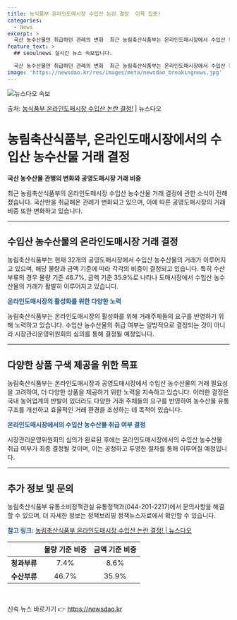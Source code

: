 ```yaml
---
title: 농식품부 온라인도매시장 수입산 논란 결정  이목 집중!
categories:
  - News
excerpt: >
  국산 농수산물만 취급하던 관례의 변화  최근 농림축산식품부는 온라인도매시장에서 수입산 농수산물의 취급 여부를…
feature_text: >
  ## seoulnews 실시간 뉴스 속보입니다.

  국산 농수산물만 취급하던 관례의 변화  최근 농림축산식품부는 온라인도매시장에서 수입산 농수산물의 취급 여부를…
image: 'https://newsdao.kr/res/images/meta/newsdao_breakingnews.jpg'
---
```


![뉴스다오 속보](https://newsdao.kr/res/images/meta/newsdao_breakingnews.jpg)

<p>출처: <a href="https://newsdao.kr/4561" rel="dofollow">농식품부 온라인도매시장 수입산 논란 결정!</a> | 뉴스다오</p>

<h1>농림축산식품부, 온라인도매시장에서의 수입산 농수산물 거래 결정</h1>
<p data-ke-size="size16"><b>국산 농수산물 관행의 변화와 공영도매시장 거래 비중</b></p>
<p>최근 농림축산식품부의 온라인도매시장 수입산 농수산물 거래 결정에 관한 소식이 전해졌습니다. 국산만을 취급해온 관례가 변화되고 있으며, 이에 따른 공영도매시장의 거래 비중 또한 변화하고 있습니다.</p>
<hr>
<h2 data-ke-size="size26">수입산 농수산물의 온라인도매시장 거래 결정</h2>
<p>농림축산식품부는 현재 32개의 공영도매시장에서 수입산 농수산물의 거래가 이루어지고 있으며, 해당 물량과 금액 기준에 따라 각각의 비중이 결정되고 있습니다. 특히 수산부류의 경우 물량 기준 46.7%, 금액 기준 35.9%로 나타나 도매시장에서 수입산 농수산물의 거래가 활발히 이루어지고 있습니다.</p>
<p><b><span style="color: #1a5490;">온라인도매시장의 활성화를 위한 다양한 노력</span></b></p>
<p>농림축산식품부는 온라인도매시장의 활성화를 위해 거래주체들의 요구를 반영하기 위해 노력하고 있습니다. 수입산 농수산물의 취급 여부는 일방적으로 결정되는 것이 아니라 시장관리운영위원회의 심의를 통해 결정될 예정입니다.</p>
<hr>
<h2 data-ke-size="size26">다양한 상품 구색 제공을 위한 목표</h2>
<p>농림축산식품부는 온라인도매시장과 공영도매시장에서 수입산 농수산물의 거래 필요성을 고려하여, 더 다양한 상품을 제공하기 위한 노력을 지속하고 있습니다. 이러한 결정은 국내 농어업계의 반발이 있더라도 다양한 거래 주체들의 요구를 반영하여 농수산물 유통구조를 개선하고 효율적인 거래 환경을 조성하는 데 목적이 있습니다.</p>
<p><b><span style="color: #1a5490;">온라인도매시장에서의 수입산 농수산물 취급 여부 결정</span></b></p>
<p>시장관리운영위원회의 심의가 완료된 후에는 온라인도매시장에서의 수입산 농수산물 취급 여부가 최종 결정될 것이며, 이는 공정하고 투명한 절차를 통해 이루어질 예정입니다.</p>
<hr>
<h2 data-ke-size="size26">추가 정보 및 문의</h2>
<p>농림축산식품부 유통소비정책관실 유통정책과(044-201-2217)에서 문의사항을 해결할 수 있으며, 더 자세한 정보는 정책브리핑 정책뉴스자료에서 확인할 수 있습니다.</p>
<p><b><span style="color: #1a5490;">참고 링크:</span></b> <a href="https://newsdao.kr/4561">농림축산식품부 온라인도매시장 수입산 논란 결정! | 뉴스다오</a></p>

<table>
  <thead>
    <tr>
      <th></th>
      <th style="text-align: center; height: 17px;"><b>물량 기준 비중</b></th>
      <th style="text-align: center; height: 17px;"><b>금액 기준 비중</b></th>
    </tr>
  </thead>
  <tbody>
    <tr>
      <td><b>청과부류</b></td>
      <td style="text-align: center; height: 17px;">7.4%</td>
      <td style="text-align: center; height: 17px;">8.6%</td>
    </tr>
    <tr>
      <td><b>수산부류</b></td>
      <td style="text-align: center; height: 17px;">46.7%</td>
      <td style="text-align: center; height: 17px;">35.9%</td>
    </tr>
  </tbody>
</table>
<p data-ke-size="size16">&nbsp;</p> 

신속 뉴스 바로가기 👉 <a href="https://newsdao.kr" rel="dofollow">https://newsdao.kr</a>


